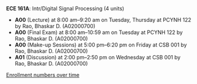 **ECE 161A**: Intr/Digital Signal Processing (4 units)

- **A00** (Lecture) at 8:00 am–9:20 am on Tuesday, Thursday at PCYNH 122 by Rao, Bhaskar D. (A02000700)
- **A00** (Final Exam) at 8:00 am–10:59 am on Tuesday at PCYNH 122 by Rao, Bhaskar D. (A02000700)
- **A00** (Make-up Sessions) at 5:00 pm–6:20 pm on Friday at CSB 001 by Rao, Bhaskar D. (A02000700)
- **A01** (Discussion) at 2:00 pm–2:50 pm on Wednesday at CSB 001 by Rao, Bhaskar D. (A02000700)

[Enrollment numbers over time](./ECE161A.tsv)

